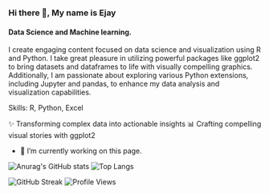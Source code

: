 
### Hi there 👋, My name is Ejay
#### Data Science and Machine learning.
I create engaging content focused on data science and visualization using R and Python. I take great pleasure in utilizing powerful packages like ggplot2 to bring datasets and dataframes to life with visually compelling graphics. Additionally, I am passionate about exploring various Python extensions, including Jupyter and pandas, to enhance my data analysis and visualization capabilities.

Skills: R, Python, Excel


✨ Transforming complex data into actionable insights
📊 Crafting compelling visual stories with ggplot2
- 🔭 I’m currently working on this page. 

![Anurag's GitHub stats](https://github-readme-stats.vercel.app/api?username=Ejay123-tech&show_icons=true&theme=radical)
![Top Langs](https://github-readme-stats.vercel.app/api/top-langs/?username=Ejay123-tech&layout=compact&theme=radical)

![GitHub Streak](https://streak-stats.demolab.com?user=Ejay123-tech&theme=radical)
![Profile Views](https://komarev.com/ghpvc/?username=Ejay123-tech)




<!--
**Ejay123-tech/Ejay123-tech** is a ✨ _special_ ✨ repository because its `README.md` (this file) appears on your GitHub profile.

Here are some ideas to get you started:

- 🔭 I’m currently working on ...
- 🌱 I’m currently learning ...
- 👯 I’m looking to collaborate on ...
- 🤔 I’m looking for help with ...
- 💬 Ask me about ...
- 📫 How to reach me: ...
- 😄 Pronouns: ...
- ⚡ Fun fact: ...
-->
